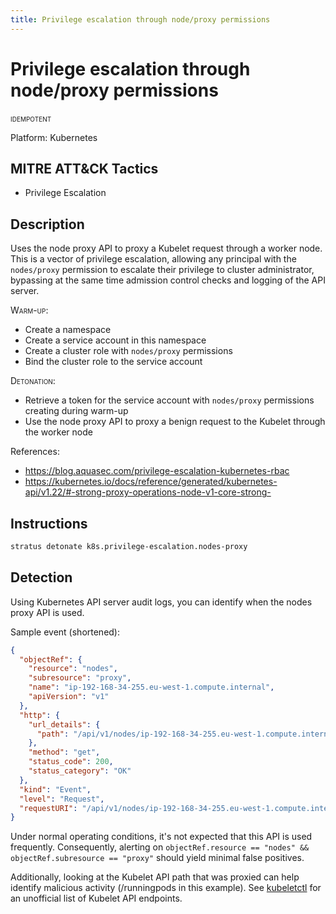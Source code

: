 ```yaml
---
title: Privilege escalation through node/proxy permissions
---
```


# Privilege escalation through node/proxy permissions


 <span class="smallcaps w3-badge w3-blue w3-round w3-text-white" title="This attack technique can be detonated multiple times">idempotent</span> 

Platform: Kubernetes

## MITRE ATT&CK Tactics


- Privilege Escalation

## Description


Uses the node proxy API to proxy a Kubelet request through a worker node. This is a vector of privilege escalation, allowing
any principal with the `nodes/proxy` permission to escalate their privilege to cluster administrator, 
bypassing at the same time admission control checks and logging of the API server.

<span style="font-variant: small-caps;">Warm-up</span>:

- Create a namespace
- Create a service account in this namespace
- Create a cluster role with `nodes/proxy` permissions 
- Bind the cluster role to the service account

<span style="font-variant: small-caps;">Detonation</span>:

- Retrieve a token for the service account with `nodes/proxy` permissions creating during warm-up
- Use the node proxy API to proxy a benign request to the Kubelet through the worker node

References:

- https://blog.aquasec.com/privilege-escalation-kubernetes-rbac
- https://kubernetes.io/docs/reference/generated/kubernetes-api/v1.22/#-strong-proxy-operations-node-v1-core-strong-



## Instructions

```bash title="Detonate with Stratus Red Team"
stratus detonate k8s.privilege-escalation.nodes-proxy
```
## Detection


Using Kubernetes API server audit logs, you can identify when the nodes proxy API is used.

Sample event (shortened):

```json hl_lines="3 4"
{
  "objectRef": {
    "resource": "nodes",
    "subresource": "proxy",
    "name": "ip-192-168-34-255.eu-west-1.compute.internal",
    "apiVersion": "v1"
  },
  "http": {
    "url_details": {
      "path": "/api/v1/nodes/ip-192-168-34-255.eu-west-1.compute.internal/proxy/runningpods/"
    },
    "method": "get",
    "status_code": 200,
    "status_category": "OK"
  },
  "kind": "Event",
  "level": "Request",
  "requestURI": "/api/v1/nodes/ip-192-168-34-255.eu-west-1.compute.internal/proxy/runningpods/",
}
```

Under normal operating conditions, it's not expected that this API is used frequently. 
Consequently, alerting on `objectRef.resource == "nodes" && objectRef.subresource == "proxy"` should yield minimal false positives.

Additionally, looking at the Kubelet API path that was proxied can help identify malicious activity (/runningpods in this example).
See [kubeletctl](https://github.com/cyberark/kubeletctl/blob/master/pkg/api/constants.go) for an unofficial list of Kubelet API endpoints.




